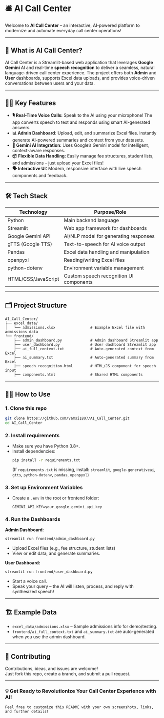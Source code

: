 # 🛎️ AI Call Center

Welcome to **AI Call Center** – an interactive, AI-powered platform to modernize and automate everyday call center operations!

---

## 🚀 What is AI Call Center?

AI Call Center is a Streamlit-based web application that leverages **Google Gemini** AI and real-time **speech recognition** to deliver a seamless, natural language-driven call center experience. The project offers both **Admin** and **User** dashboards, supports Excel data uploads, and provides voice-driven conversations between users and your data.

---

## 🧑‍💼 Key Features

- **🎙️ Real-Time Voice Calls:** Speak to the AI using your microphone! The app converts speech to text and responds using smart AI-generated answers.
- **📊 Admin Dashboard:** Upload, edit, and summarize Excel files. Instantly generate AI-powered summaries and context from your datasets.
- **🤖 Gemini AI Integration:** Uses Google’s Gemini model for intelligent, context-aware responses.
- **📦 Flexible Data Handling:** Easily manage fee structures, student lists, and admissions – just upload your Excel files!
- **🗣️ Interactive UI:** Modern, responsive interface with live speech components and feedback.

---

## 🛠️ Tech Stack

| Technology         | Purpose/Role                                  |
|--------------------|-----------------------------------------------|
| Python             | Main backend language                         |
| Streamlit          | Web app framework for dashboards              |
| Google Gemini API  | AI/NLP model for generating responses         |
| gTTS (Google TTS)  | Text-to-speech for AI voice output            |
| Pandas             | Excel data handling and manipulation          |
| openpyxl           | Reading/writing Excel files                   |
| python-dotenv      | Environment variable management               |
| HTML/CSS/JavaScript| Custom speech recognition UI components       |

---

## 🗂️ Project Structure

```
AI_Call_Center/
├── excel_data/
│   └── admissions.xlsx                # Example Excel file with admissions data
└── frontend/
    ├── admin_dashboard.py             # Admin dashboard Streamlit app
    ├── user_dashboard.py              # User dashboard Streamlit app
    ├── ai_full_context.txt            # Auto-generated context from Excel
    ├── ai_summary.txt                 # Auto-generated summary from Excel
    ├── speech_recognition.html        # HTML/JS component for speech input
    ├── components.html                # Shared HTML components
```

---

## 🧑‍💻 How to Use

### 1. **Clone this repo**
```bash
git clone https://github.com/Vamsi1807/AI_Call_Center.git
cd AI_Call_Center
```

### 2. **Install requirements**
- Make sure you have Python 3.8+.
- Install dependencies:
  ```bash
  pip install -r requirements.txt
  ```
  (If `requirements.txt` is missing, install: `streamlit`, `google-generativeai`, `gtts`, `python-dotenv`, `pandas`, `openpyxl`)

### 3. **Set up Environment Variables**
- Create a `.env` in the root or frontend folder:
  ```
  GEMINI_API_KEY=your_google_gemini_api_key
  ```

### 4. **Run the Dashboards**

**Admin Dashboard:**
```bash
streamlit run frontend/admin_dashboard.py
```
- Upload Excel files (e.g., fee structure, student lists)
- View or edit data, and generate summaries.

**User Dashboard:**
```bash
streamlit run frontend/user_dashboard.py
```
- Start a voice call.
- Speak your query – the AI will listen, process, and reply with synthesized speech!

---

## 🏗️ Example Data

- `excel_data/admissions.xlsx` – Sample admissions info for demo/testing.
- `frontend/ai_full_context.txt` and `ai_summary.txt` are auto-generated when you use the admin dashboard.

---

## 🙌 Contributing

Contributions, ideas, and issues are welcome!  
Just fork this repo, create a branch, and submit a pull request.

---

### 💡 Get Ready to Revolutionize Your Call Center Experience with AI!

```
Feel free to customize this README with your own screenshots, links, and further details!
```
